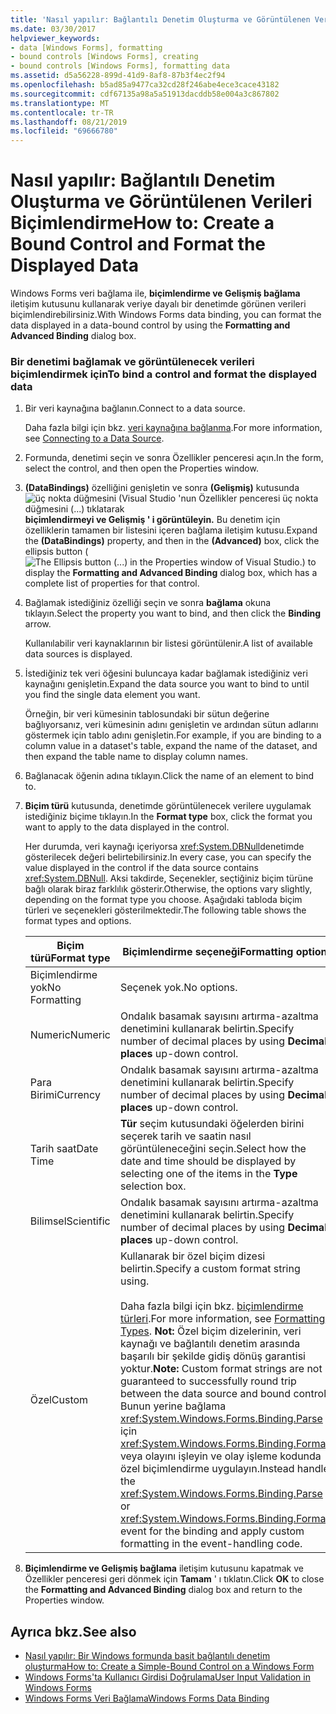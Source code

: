 ```yaml
---
title: 'Nasıl yapılır: Bağlantılı Denetim Oluşturma ve Görüntülenen Verileri Biçimlendirme'
ms.date: 03/30/2017
helpviewer_keywords:
- data [Windows Forms], formatting
- bound controls [Windows Forms], creating
- bound controls [Windows Forms], formatting data
ms.assetid: d5a56228-899d-41d9-8af8-87b3f4ec2f94
ms.openlocfilehash: b5ad85a9477ca32cd28f246abe4ece3cace43182
ms.sourcegitcommit: cdf67135a98a5a51913dacddb58e004a3c867802
ms.translationtype: MT
ms.contentlocale: tr-TR
ms.lasthandoff: 08/21/2019
ms.locfileid: "69666780"
---
```

# <a name="how-to-create-a-bound-control-and-format-the-displayed-data"></a><span data-ttu-id="b14ca-102">Nasıl yapılır: Bağlantılı Denetim Oluşturma ve Görüntülenen Verileri Biçimlendirme</span><span class="sxs-lookup"><span data-stu-id="b14ca-102">How to: Create a Bound Control and Format the Displayed Data</span></span>

<span data-ttu-id="b14ca-103">Windows Forms veri bağlama ile, **biçimlendirme ve Gelişmiş bağlama** iletişim kutusunu kullanarak veriye dayalı bir denetimde görünen verileri biçimlendirebilirsiniz.</span><span class="sxs-lookup"><span data-stu-id="b14ca-103">With Windows Forms data binding, you can format the data displayed in a data-bound control by using the **Formatting and Advanced Binding** dialog box.</span></span>

### <a name="to-bind-a-control-and-format-the-displayed-data"></a><span data-ttu-id="b14ca-104">Bir denetimi bağlamak ve görüntülenecek verileri biçimlendirmek için</span><span class="sxs-lookup"><span data-stu-id="b14ca-104">To bind a control and format the displayed data</span></span>

1. <span data-ttu-id="b14ca-105">Bir veri kaynağına bağlanın.</span><span class="sxs-lookup"><span data-stu-id="b14ca-105">Connect to a data source.</span></span>

     <span data-ttu-id="b14ca-106">Daha fazla bilgi için bkz. [veri kaynağına bağlanma](../data/adonet/connecting-to-a-data-source.md).</span><span class="sxs-lookup"><span data-stu-id="b14ca-106">For more information, see [Connecting to a Data Source](../data/adonet/connecting-to-a-data-source.md).</span></span>

2. <span data-ttu-id="b14ca-107">Formunda, denetimi seçin ve sonra Özellikler penceresi açın.</span><span class="sxs-lookup"><span data-stu-id="b14ca-107">In the form, select the control, and then open the Properties window.</span></span>

3. <span data-ttu-id="b14ca-108">**(DataBindings)** özelliğini genişletin ve sonra **(Gelişmiş)** kutusunda![üç nokta düğmesini (Visual Studio 'nun Özellikler penceresi üç nokta düğmesini (...) tıklatarak](./media/how-to-create-a-bound-control-and-format-the-displayed-data/visual-studio-ellipsis-button.png) **biçimlendirmeyi ve Gelişmiş ' i görüntüleyin.** Bu denetim için özelliklerin tamamen bir listesini içeren bağlama iletişim kutusu.</span><span class="sxs-lookup"><span data-stu-id="b14ca-108">Expand the **(DataBindings)** property, and then in the **(Advanced)** box, click the ellipsis button (![The Ellipsis button (...) in the Properties window of Visual Studio.](./media/how-to-create-a-bound-control-and-format-the-displayed-data/visual-studio-ellipsis-button.png)) to display the **Formatting and Advanced Binding** dialog box, which has a complete list of properties for that control.</span></span>

4. <span data-ttu-id="b14ca-109">Bağlamak istediğiniz özelliği seçin ve sonra **bağlama** okuna tıklayın.</span><span class="sxs-lookup"><span data-stu-id="b14ca-109">Select the property you want to bind, and then click the **Binding** arrow.</span></span>

     <span data-ttu-id="b14ca-110">Kullanılabilir veri kaynaklarının bir listesi görüntülenir.</span><span class="sxs-lookup"><span data-stu-id="b14ca-110">A list of available data sources is displayed.</span></span>

5. <span data-ttu-id="b14ca-111">İstediğiniz tek veri öğesini buluncaya kadar bağlamak istediğiniz veri kaynağını genişletin.</span><span class="sxs-lookup"><span data-stu-id="b14ca-111">Expand the data source you want to bind to until you find the single data element you want.</span></span>

     <span data-ttu-id="b14ca-112">Örneğin, bir veri kümesinin tablosundaki bir sütun değerine bağlıyorsanız, veri kümesinin adını genişletin ve ardından sütun adlarını göstermek için tablo adını genişletin.</span><span class="sxs-lookup"><span data-stu-id="b14ca-112">For example, if you are binding to a column value in a dataset's table, expand the name of the dataset, and then expand the table name to display column names.</span></span>

6. <span data-ttu-id="b14ca-113">Bağlanacak öğenin adına tıklayın.</span><span class="sxs-lookup"><span data-stu-id="b14ca-113">Click the name of an element to bind to.</span></span>

7. <span data-ttu-id="b14ca-114">**Biçim türü** kutusunda, denetimde görüntülenecek verilere uygulamak istediğiniz biçime tıklayın.</span><span class="sxs-lookup"><span data-stu-id="b14ca-114">In the **Format type** box, click the format you want to apply to the data displayed in the control.</span></span>

     <span data-ttu-id="b14ca-115">Her durumda, veri kaynağı içeriyorsa <xref:System.DBNull>denetimde gösterilecek değeri belirtebilirsiniz.</span><span class="sxs-lookup"><span data-stu-id="b14ca-115">In every case, you can specify the value displayed in the control if the data source contains <xref:System.DBNull>.</span></span> <span data-ttu-id="b14ca-116">Aksi takdirde, Seçenekler, seçtiğiniz biçim türüne bağlı olarak biraz farklılık gösterir.</span><span class="sxs-lookup"><span data-stu-id="b14ca-116">Otherwise, the options vary slightly, depending on the format type you choose.</span></span> <span data-ttu-id="b14ca-117">Aşağıdaki tabloda biçim türleri ve seçenekleri gösterilmektedir.</span><span class="sxs-lookup"><span data-stu-id="b14ca-117">The following table shows the format types and options.</span></span>

    |<span data-ttu-id="b14ca-118">Biçim türü</span><span class="sxs-lookup"><span data-stu-id="b14ca-118">Format type</span></span>|<span data-ttu-id="b14ca-119">Biçimlendirme seçeneği</span><span class="sxs-lookup"><span data-stu-id="b14ca-119">Formatting option</span></span>|
    |-----------------|-----------------------|
    |<span data-ttu-id="b14ca-120">Biçimlendirme yok</span><span class="sxs-lookup"><span data-stu-id="b14ca-120">No Formatting</span></span>|<span data-ttu-id="b14ca-121">Seçenek yok.</span><span class="sxs-lookup"><span data-stu-id="b14ca-121">No options.</span></span>|
    |<span data-ttu-id="b14ca-122">Numeric</span><span class="sxs-lookup"><span data-stu-id="b14ca-122">Numeric</span></span>|<span data-ttu-id="b14ca-123">Ondalık basamak sayısını artırma-azaltma denetimini kullanarak belirtin.</span><span class="sxs-lookup"><span data-stu-id="b14ca-123">Specify number of decimal places by using **Decimal places** up-down control.</span></span>|
    |<span data-ttu-id="b14ca-124">Para Birimi</span><span class="sxs-lookup"><span data-stu-id="b14ca-124">Currency</span></span>|<span data-ttu-id="b14ca-125">Ondalık basamak sayısını artırma-azaltma denetimini kullanarak belirtin.</span><span class="sxs-lookup"><span data-stu-id="b14ca-125">Specify number of decimal places by using **Decimal places** up-down control.</span></span>|
    |<span data-ttu-id="b14ca-126">Tarih saat</span><span class="sxs-lookup"><span data-stu-id="b14ca-126">Date Time</span></span>|<span data-ttu-id="b14ca-127">**Tür** seçim kutusundaki öğelerden birini seçerek tarih ve saatin nasıl görüntüleneceğini seçin.</span><span class="sxs-lookup"><span data-stu-id="b14ca-127">Select how the date and time should be displayed by selecting one of the items in the **Type** selection box.</span></span>|
    |<span data-ttu-id="b14ca-128">Bilimsel</span><span class="sxs-lookup"><span data-stu-id="b14ca-128">Scientific</span></span>|<span data-ttu-id="b14ca-129">Ondalık basamak sayısını artırma-azaltma denetimini kullanarak belirtin.</span><span class="sxs-lookup"><span data-stu-id="b14ca-129">Specify number of decimal places by using **Decimal places** up-down control.</span></span>|
    |<span data-ttu-id="b14ca-130">Özel</span><span class="sxs-lookup"><span data-stu-id="b14ca-130">Custom</span></span>|<span data-ttu-id="b14ca-131">Kullanarak bir özel biçim dizesi belirtin.</span><span class="sxs-lookup"><span data-stu-id="b14ca-131">Specify a custom format string using.</span></span><br /><br /> <span data-ttu-id="b14ca-132">Daha fazla bilgi için bkz. [biçimlendirme türleri](../../standard/base-types/formatting-types.md).</span><span class="sxs-lookup"><span data-stu-id="b14ca-132">For more information, see [Formatting Types](../../standard/base-types/formatting-types.md).</span></span> <span data-ttu-id="b14ca-133">**Not:**  Özel biçim dizelerinin, veri kaynağı ve bağlantılı denetim arasında başarılı bir şekilde gidiş dönüş garantisi yoktur.</span><span class="sxs-lookup"><span data-stu-id="b14ca-133">**Note:**  Custom format strings are not guaranteed to successfully round trip between the data source and bound control.</span></span> <span data-ttu-id="b14ca-134">Bunun yerine bağlama <xref:System.Windows.Forms.Binding.Parse> için <xref:System.Windows.Forms.Binding.Format> veya olayını işleyin ve olay işleme kodunda özel biçimlendirme uygulayın.</span><span class="sxs-lookup"><span data-stu-id="b14ca-134">Instead handle the <xref:System.Windows.Forms.Binding.Parse> or <xref:System.Windows.Forms.Binding.Format> event for the binding and apply custom formatting in the event-handling code.</span></span>|

8. <span data-ttu-id="b14ca-135">**Biçimlendirme ve Gelişmiş bağlama** iletişim kutusunu kapatmak ve Özellikler penceresi geri dönmek için **Tamam** ' ı tıklatın.</span><span class="sxs-lookup"><span data-stu-id="b14ca-135">Click **OK** to close the **Formatting and Advanced Binding** dialog box and return to the Properties window.</span></span>

## <a name="see-also"></a><span data-ttu-id="b14ca-136">Ayrıca bkz.</span><span class="sxs-lookup"><span data-stu-id="b14ca-136">See also</span></span>

- [<span data-ttu-id="b14ca-137">Nasıl yapılır: Bir Windows formunda basit bağlantılı denetim oluşturma</span><span class="sxs-lookup"><span data-stu-id="b14ca-137">How to: Create a Simple-Bound Control on a Windows Form</span></span>](how-to-create-a-simple-bound-control-on-a-windows-form.md)
- [<span data-ttu-id="b14ca-138">Windows Forms'ta Kullanıcı Girdisi Doğrulama</span><span class="sxs-lookup"><span data-stu-id="b14ca-138">User Input Validation in Windows Forms</span></span>](user-input-validation-in-windows-forms.md)
- [<span data-ttu-id="b14ca-139">Windows Forms Veri Bağlama</span><span class="sxs-lookup"><span data-stu-id="b14ca-139">Windows Forms Data Binding</span></span>](windows-forms-data-binding.md)
